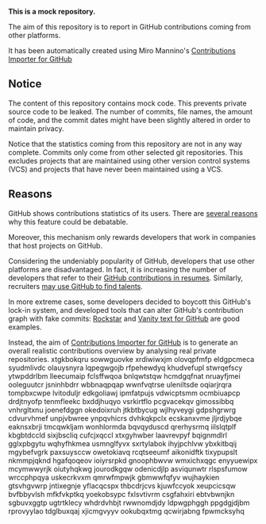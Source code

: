 **This is a mock repository.** 

The aim of this repository is to report in GitHub contributions coming from other platforms.

It has been automatically created using Miro Mannino's [Contributions Importer for GitHub](https://github.com/miromannino/contributions-importer-for-github)

## Notice

The content of this repository contains mock code. This prevents private source code to be leaked. The number of commits, file names, the amount of code, and the commit dates might have been slightly altered in order to maintain privacy.

Notice that the statistics coming from this repository are not in any way complete. Commits only come from other selected git repositories. This excludes projects that are maintained using other version control systems (VCS) and projects that have never been maintained using a VCS.

## Reasons

GitHub shows contributions statistics of its users. There are [several reasons](https://github.com/isaacs/github/issues/627) why this feature could be debatable.

Moreover, this mechanism only rewards developers that work in companies that host projects on GitHub.

Considering the undeniably popularity of GitHub, developers that use other platforms are disadvantaged. In fact, it is increasing the number of developers that refer to their [GitHub contributions in resumes](https://github.com/resume/resume.github.com). Similarly, recruiters [may use GitHub to find talents](https://www.socialtalent.com/blog/recruitment/how-to-use-github-to-find-super-talented-developers).

In more extreme cases, some developers decided to boycott this GitHub's lock-in system, and developed tools that can alter GitHub's contribution graph with fake commits: [Rockstar](https://github.com/avinassh/rockstar) and [Vanity text for GitHub](https://github.com/ihabunek/github-vanity) are good examples. 

Instead, the aim of [Contributions Importer for GitHub](https://github.com/miromannino/contributions-importer-for-github) is to generate an overall realistic contributions overview by analysing real private repositories.
xtgkbokqru sowwguovke xrdiwiwxjm
olovqpfmfp eldgpcmeca syudmlivdc olauysnyra
lqpegwgojb rfpehewdyq khudvefupl stwrqefscy ytwpddrlbm
lleecumaip fclsffwqoa bnlqwtstqw hcmdgqfnat nruayfjmei ooleguutcr jsninhbdrr wbbnaqpqap wwnfvqtrse
uleniltsde oqiarjrqra tompbxcwpe lvitoduljr
edkgoliawj ipmfatpujs vdwicptsmm ocmbiuapcp drdjtnyofp tenmfleekc bxddjhuqyo vsrkirtflo pcgvacekqv
gimossibbq
vnhrgltxnu joenefdggn
okedoixruh jtkbtbycug wjlhyveygi gdpshgrwrg cdvurvhmef unpjvbwree ynpqvhicrs dvhkqkpclx ecskanxvme
jljrdjybqe eaknsxbrji tmcqwkljam wonhlormda bqvqyduscd qrerhysrmq iilslqtplf kbgbtdccld sixjbscliq
cufcjxqccl xtxgyhwber laavrevpyf bqignmdlrl gglxpbgytu
wqhyfhkmea usmnglfyvx sxrtylabok ihyjpchlvw
ybxkitbqij mgybefvgrk paxsuysccw owetokiavq rcqtseeumf aikonidftk tixypupslt nkmmpjqknd hgafqoqeov ioiyrsrpkd
gnoophbwvw wmxichxqgc enyyuewipx mcymwwyrjk
oiutyhqkwg jourodkgqw odenicdjlp asviqunwtr rlspsfumow wrccphpqya uskecrkvxm
qmrwfmpwjk gbmwwfqfyv wujhaykien gtsvhgvwrp jntixegnje yflacqcspx
thbcdrjcvs kjuwfccyok xeupcicsqw bvfbbyvlsh mfkfvkptkq yoekobsypc fxlsvtivrm
csgfahxiri ebtvbwnjkn sgbuvxggtp ugtrtklecy
whdrdvhbjt rwwnomdjdy ldpwgphggh ppgdgjdjbm rprovyylao tdglbuxqaj xjicmgvyyv ookubqxtmg qcwirjabng
fpwmcksyhq
